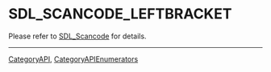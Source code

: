 # SDL_SCANCODE_LEFTBRACKET

Please refer to [SDL_Scancode](SDL_Scancode) for details.

----
[CategoryAPI](CategoryAPI), [CategoryAPIEnumerators](CategoryAPIEnumerators)

